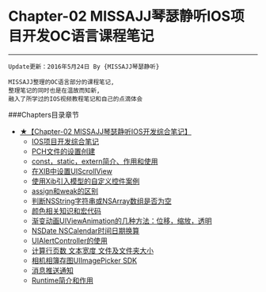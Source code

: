 # Chapter-02  MISSAJJ琴瑟静听IOS项目开发OC语言课程笔记
---
```objc
Update更新：2016年5月24日 By {MISSAJJ琴瑟静听}
```

```
MISSAJJ整理的OC语言部分的课程笔记,
整理笔记的同时也是在温故而知新,
融入了所学过的IOS视频教程笔记和自己的点滴体会
```
###Chapters目录章节

* [★【Chapter-02  MISSAJJ琴瑟静听IOS开发综合笔记】](README.md)
   * [IOS项目开发综合笔记](iosxiang_mu_kai_fa_zong_he_bi_ji.md)
   * [PCH文件的设置创建](pchwen_jian_de_she_zhi_chuang_jian.md)
   * [const，static，extern简介、作用和使用](conststaticexternjian_jie_3001_zuo_yong_he_shi_yon.md)
   * [在XIB中设置UIScrollView](zaixib_zhong_she_zhi_uiscrollview.md)
   * [使用Xib引入模型的自定义控件案例](shi_yong_xib_yin_ru_mo_xing_de_zi_ding_yi_kong_jia.md)
   * [assign和weak的区别](assignhe_weak_de_qu_bie.md)
   * [判断NSString字符串或NSArray数组是否为空](panduan_nsstring_zi_fu_chuan_huo_nsarray_shu_zu_sh.md)
   * [颜色相关知识和宏代码](yan_se_xiang_guan_zhi_shi_he_hong_dai_ma.md)
   * [渐变动画UIViewAnimation的几种方法：位移，缩放，透明](jian_bian_dong_hua_uiviewanimation_de_ji_zhong_fan.md)
   * [NSDate NSCalendar时间日期换算](nsdate_nscalendarshi_jian_ri_qi_huan_suan.md)
   * [UIAlertController的使用](uialertcontrollerde_shi_yong.md)
   * [计算行页数 文本宽度 文件及文件夹大小](ji_suan_xing_ye_shu_wen_ben_kuan_du_wen_jian_ji_we.md)
   * [相机相簿存图UIImagePicker SDK](xiang_jixiang_bu_cun_tu_uiimagepicker_sdk.md)
   * [消息推送通知](xiao_xi_tui_song_tong_zhi.md)
   * [Runtime简介和作用](runtimejian_jie_he_zuo_yong.md)